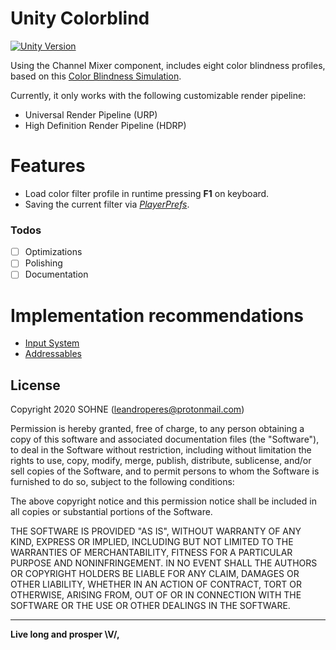 
# Unity Colorblind
[![Unity Version](https://img.shields.io/badge/Unity-2019.4%20LTS-green.svg?logo=unity&style=for-the-badge&colorA=000000)](https://store.unity.com/download?ref=personal)

Using the Channel Mixer component, includes eight color blindness profiles, based on this [Color Blindness Simulation][color-matrix].

Currently, it only works with the following customizable render pipeline:
  - Universal Render Pipeline (URP)
  - High Definition Render Pipeline (HDRP) 

# Features

  - Load color filter profile in runtime pressing **F1** on keyboard.
  - Saving the current filter via [_PlayerPrefs_][playerprefs].

### Todos

- [ ] Optimizations
- [ ] Polishing
- [ ] Documentation

# Implementation recommendations

- [Input System][inputsystem]
- [Addressables][addressables]

License
----

Copyright 2020 SOHNE (leandroperes@protonmail.com)

Permission is hereby granted, free of charge, to any person obtaining a copy of this software and associated documentation files (the "Software"), to deal in the Software without restriction, including without limitation the rights to use, copy, modify, merge, publish, distribute, sublicense, and/or sell copies of the Software, and to permit persons to whom the Software is furnished to do so, subject to the following conditions:

The above copyright notice and this permission notice shall be included in all copies or substantial portions of the Software.

THE SOFTWARE IS PROVIDED "AS IS", WITHOUT WARRANTY OF ANY KIND, EXPRESS OR IMPLIED, INCLUDING BUT NOT LIMITED TO THE WARRANTIES OF MERCHANTABILITY, FITNESS FOR A PARTICULAR PURPOSE AND NONINFRINGEMENT. IN NO EVENT SHALL THE AUTHORS OR COPYRIGHT HOLDERS BE LIABLE FOR ANY CLAIM, DAMAGES OR OTHER LIABILITY, WHETHER IN AN ACTION OF CONTRACT, TORT OR OTHERWISE, ARISING FROM, OUT OF OR IN CONNECTION WITH THE SOFTWARE OR THE USE OR OTHER DEALINGS IN THE SOFTWARE.

-----
**Live long and prosper \V/,**

[//]: # (References)

[color-matrix]: <https://web.archive.org/web/20081014161121/http:/www.colorjack.com/labs/colormatrix/>
[playerprefs]: <https://docs.unity3d.com/ScriptReference/PlayerPrefs.html>
[inputsystem]: <https://docs.unity3d.com/Manual/com.unity.inputsystem.html>
[addressables]: <https://docs.unity3d.com/Manual/com.unity.addressables.html>

